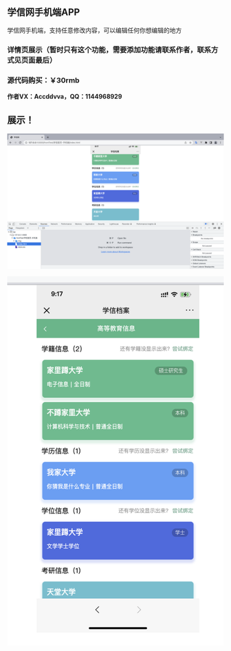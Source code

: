 ## 学信网手机端APP

学信网手机端，支持任意修改内容，可以编辑任何你想编辑的地方

### 详情页展示（暂时只有这个功能，需要添加功能请联系作者，联系方式见页面最后）

### 源代码购买：￥30rmb

**作者VX：Accddvva，QQ：1144968929**

## 展示！

![Alt text](https://github.com/zxx1218/XueXinApp/blob/main/Show-Image/a.png)

![Alt text](https://github.com/zxx1218/XueXinApp/blob/main/Show-Image/b.png)
